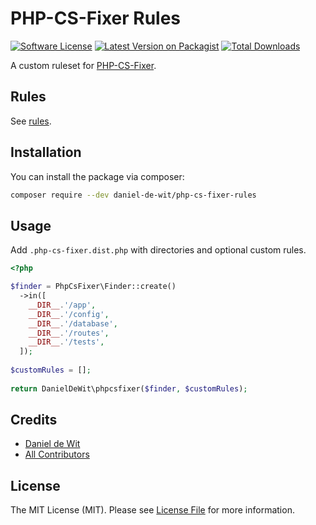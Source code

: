 # PHP-CS-Fixer Rules

[![Software License](https://img.shields.io/badge/license-MIT-brightgreen.svg?style=flat-square)](LICENSE.md)
[![Latest Version on Packagist](https://img.shields.io/packagist/v/daniel-de-wit/php-cs-fixer-rules.svg?style=flat-square)](https://packagist.org/packages/daniel-de-wit/php-cs-fixer-rules)
[![Total Downloads](https://img.shields.io/packagist/dt/daniel-de-wit/php-cs-fixer-rules.svg?style=flat-square)](https://packagist.org/packages/daniel-de-wit/php-cs-fixer-rules)

A custom ruleset for [PHP-CS-Fixer](https://github.com/FriendsOfPHP/PHP-CS-Fixer).

## Rules
See [rules](src/rules.php).

## Installation

You can install the package via composer:

```bash
composer require --dev daniel-de-wit/php-cs-fixer-rules
```

## Usage

Add `.php-cs-fixer.dist.php` with directories and optional custom rules.

```php
<?php

$finder = PhpCsFixer\Finder::create()
  ->in([
    __DIR__.'/app',
    __DIR__.'/config',
    __DIR__.'/database',
    __DIR__.'/routes',
    __DIR__.'/tests',
  ]);
  
$customRules = [];
 
return DanielDeWit\phpcsfixer($finder, $customRules);
```

## Credits

- [Daniel de Wit](https://github.com/daniel-de-wit)
- [All Contributors](https://github.com/daniel-de-wit/php-cs-fixer-rules/graphs/contributors)

## License

The MIT License (MIT). Please see [License File](LICENSE.md) for more information.
